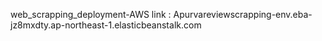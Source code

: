 web_scrapping_deployment-AWS link : Apurvareviewscrapping-env.eba-jz8mxdty.ap-northeast-1.elasticbeanstalk.com 
